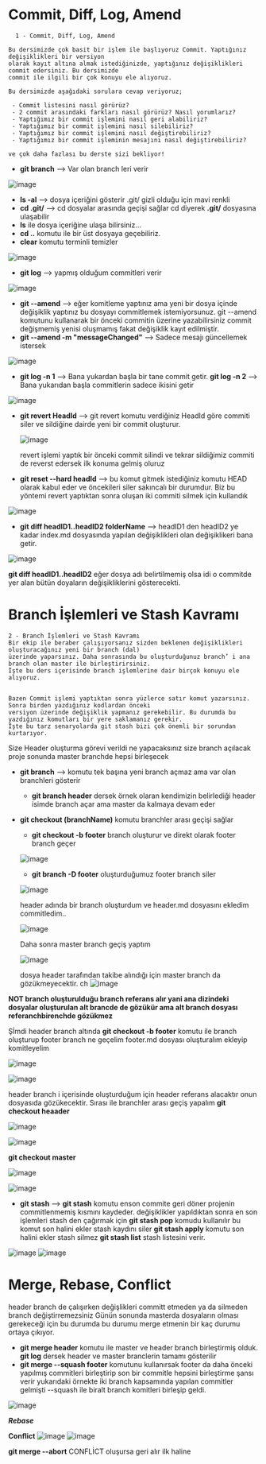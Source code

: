 # Commit, Diff, Log, Amend
```
  1 - Commit, Diff, Log, Amend

Bu dersimizde çok basit bir işlem ile başlıyoruz Commit. Yaptığınız değişiklikleri bir versiyon 
olarak kayıt altına almak istediğinizde, yaptığınız değişiklikleri commit edersiniz. Bu dersimizde 
commit ile ilgili bir çok konuyu ele alıyoruz.

Bu dersimizde aşağıdaki sorulara cevap veriyoruz;

 - Commit listesini nasıl görürüz?
 - 2 commit arasındaki farkları nasıl görürüz? Nasıl yorumlarız?
 - Yaptığımız bir commit işlemini nasıl geri alabiliriz?
 - Yaptığımız bir commit işlemini nasıl silebiliriz?
 - Yaptığımız bir commit işlemini nasıl değiştirebiliriz?
 - Yaptığımız bir commit işleminin mesajını nasıl değiştirebiliriz?
 
ve çok daha fazlası bu derste sizi bekliyor!
```


 - **git branch** --> Var olan branch leri verir


 ![image](https://user-images.githubusercontent.com/39422788/221197624-f5bdd7ab-3078-4051-bd4d-8c586a141a5c.png)
 
 
- **ls -al** --> dosya içeriğini gösterir .git/  gizli olduğu için mavi renkli
- **cd .git/** -->  cd dosyalar arasında geçişi sağlar cd diyerek **.git/** dosyasına ulaşabilir 
-  **ls**  ile dosya içeriğine ulaşa bilirsiniz... 
-  **cd ..** komutu ile bir üst dosyaya geçebiliriz. 	
- **clear** komutu terminli temizler


![image](https://user-images.githubusercontent.com/39422788/221198055-3d3b3ea5-a598-4485-982d-c595427cb7c6.png)



- **git log** --> yapmış olduğum commitleri verir



![image](https://user-images.githubusercontent.com/39422788/221198134-048b08d8-5866-458a-87c1-51f225134903.png)




- **git --amend**   --> eğer komitleme yaptınız ama yeni  bir dosya içinde değişiklik yaptınız bu dosyayı commitlemek istemiyorsunuz.  git --amend komutunu kullanarak bir önceki commitin üzerine yazabilirsiniz commit değişmemiş yenisi oluşmamış fakat değişiklik kayıt edilmiştir.
- **git --amend  -m  "messageChanged"** --> Sadece mesajı güncellemek istersek


![image](https://user-images.githubusercontent.com/39422788/221198187-71933da3-f4ae-40d2-89bb-755bb0deab46.png)


- **git log -n 1** --> Bana yukardan başla bir tane commit getir.
       **git log  -n 2** --> Bana yukarıdan başla commitlerin sadece ikisini getir
       


![image](https://user-images.githubusercontent.com/39422788/221198228-e794ab5f-980a-4a4b-b8d9-e47a09170ced.png)



- **git revert  HeadId**  --> git revert komutu verdiğiniz HeadId göre commiti siler ve sildiğine dairde yeni bir commit oluşturur.
  
  

  ![image](https://user-images.githubusercontent.com/39422788/221198263-9dbfa6bc-a9ad-4f8e-822a-a0af2df299d7.png)
  
  

  revert işlemi yaptık bir önceki commit silindi ve tekrar sildiğimiz commiti de reverst edersek ilk konuma gelmiş oluruz 
  
  
-  **git reset --hard headId** --> bu komut gitmek istediğiniz komutu HEAD olarak kabul eder ve öncekileri siler sakıncalı bir durumdur. Biz bu yöntemi revert yaptıktan sonra oluşan iki commiti silmek için kullandık

 ![image](https://user-images.githubusercontent.com/39422788/221199610-2ba570a2-1d2c-4e67-96fe-56386187c94c.png)

- **git diff headID1..headID2 folderName** --> headID1 den headID2 ye kadar index.md dosyasında yapılan değişiklikleri olan değişiklikeri bana getir.

 ![image](https://user-images.githubusercontent.com/39422788/221200979-e3a781dd-aae1-41bc-923f-d7fe891c7955.png)
 
 
**git diff headID1..headID2**
 eğer dosya adı belirtilmemiş olsa idi o commitde yer alan bütün doyaların değişikliklerini gösterecekti.


# Branch İşlemleri ve Stash Kavramı

```
2 - Branch İşlemleri ve Stash Kavramı
Bir ekip ile beraber çalışıyorsanız sizden beklenen değişiklikleri oluşturacağınız yeni bir branch (dal)
üzerinde yaparsınız. Daha sonrasında bu oluşturduğunuz branch’ i ana branch olan master ile birleştirirsiniz. 
İşte bu ders içerisinde branch işlemlerine dair birçok konuyu ele alıyoruz.


Bazen Commit işlemi yaptıktan sonra yüzlerce satır komut yazarsınız. Sonra birden yazdığınız kodlardan önceki 
versiyon üzerinde değişiklik yapmanız gerekebilir. Bu durumda bu yazdığınız komutları bir yere saklamanız gerekir. 
İşte bu tarz senaryolarda git stash bizi çok önemli bir sorundan kurtarıyor.
```

Size Header oluşturma görevi verildi ne yapacaksınız size branch açılacak proje sonunda master branchde hepsi birleşecek
- **git branch** --> komutu tek başına yeni branch açmaz ama var olan branchleri gösterir
   - **git branch header** dersek örnek olaran kendimizin belirlediği header isimde branch açar ama master da kalmaya devam eder
- **git checkout (branchName)** komutu branchler arası geçişi sağlar
   - **git checkout -b footer** branch oluşturur ve direkt olarak footer branch geçer
   
   ![image](https://user-images.githubusercontent.com/39422788/221291514-55c70dd4-86cb-42d5-9d0e-7caaa5240141.png)
   
   - **git branch -D footer** oluşturduğumuz footer branch siler
   
   ![image](https://user-images.githubusercontent.com/39422788/221291583-39e39582-ab64-4307-a649-be97e96a789e.png)
   
   
   
   header adında bir branch oluşturdum ve header.md dosyasını ekledim commitledim..
   
   
   
   ![image](https://user-images.githubusercontent.com/39422788/221294199-2dcab716-0274-4316-a1ca-785c08218964.png)
      
   Daha sonra master branch geçiş yaptım
   
   
   ![image](https://user-images.githubusercontent.com/39422788/221294409-c1d55032-2958-4191-a50d-ee784979b1f2.png)

  dosya header tarafından takibe alındığı için master branch da gözükmeyecektir.
  ch
![image](https://user-images.githubusercontent.com/39422788/221293321-f1f936fd-334c-45d3-a435-a495373ebc35.png)

**NOT branch oluşturulduğu branch referans alır yani ana dizindeki dosyalar oluşturulan alt brancde de gözükür ama alt branch dosyası referanchbirenchde 
gözükmez**

Şİmdi header branch altında **git checkout -b footer** komutu ile branch oluşturup footer branch ne geçelim footer.md dosyası oluşturalım ekleyip komitleyelim

![image](https://user-images.githubusercontent.com/39422788/221297424-d50294fa-9eae-4edd-9241-bc9dc2564093.png)


![image](https://user-images.githubusercontent.com/39422788/221297469-8ec8f390-ed02-4703-8f7b-acd9058c882b.png)

header branch i içerisinde oluşturduğum için header referans alacaktır onun dosyasıda gözükecektir. Sırası ile branchler arası geçiş yapalım
**git checkout heaader**

![image](https://user-images.githubusercontent.com/39422788/221297833-66b3c8f5-efc8-4ac8-9027-e6e9f7d64946.png)

![image](https://user-images.githubusercontent.com/39422788/221297903-df5472cf-d715-4bb0-8697-de6f4cc73e7f.png)

**git checkout master**

![image](https://user-images.githubusercontent.com/39422788/221298078-cc898378-0363-4e45-b691-213968a21fc8.png)

![image](https://user-images.githubusercontent.com/39422788/221298156-b25e3d36-02ff-4c00-9d98-ef446562c2e2.png)



- **git stash** --> **git stash** komutu enson commite geri döner projenin commitlenmemiş kısmını kaydeder. değişiklikler yapıldıktan sonra en son işlemleri
stash den çağırmak için **git stash pop** komudu kullanılır bu komut son halini ekler stash kaydını siler **git stash apply** komutu son halini ekler stash silmez
**git stash list** stash listesini verir.

![image](https://user-images.githubusercontent.com/39422788/221301057-07476efc-6f2f-461e-b4e3-ceed27316c94.png)
![image](https://user-images.githubusercontent.com/39422788/221301171-47b03f22-c539-4213-9e57-5d7354c4e9a7.png)


# Merge, Rebase, Conflict

header branch de çalışırken değişlikleri committ etmeden ya da silmeden branch değiştirremezsiniz
Günün sonunda masterda dosyaların olması gerekeceği için bu durumda bu durumu merge etmenin bir kaç durumu ortaya çıkıyor.

- **git merge header** komutu ile master ve header branch birleştirmiş olduk. 
  **git log** dersek header ve master branclerin tamamı gösterilir
- **git merge --squash footer** komutunu kullanırsak footer da daha önceki yapılmış commitleri birleştirip son bir commitle hepsini birleştirme
şansı verir yukarıdaki örnekte iki branch kapsamında yapılan commitler gelmişti --squash ile biralt branch komitleri birleşip geldi.

![image](https://user-images.githubusercontent.com/39422788/221314090-24c5c1dc-104b-44d1-ab96-3457c40f7ebf.png)


***Rebase***



**Conflict**
![image](https://user-images.githubusercontent.com/39422788/221319351-4bbbc827-7119-4dc4-b0c7-26a356b8b294.png)
![image](https://user-images.githubusercontent.com/39422788/221319406-3d270625-6ac6-46fa-aa37-495db5f13c28.png)

**git merge --abort** CONFLİCT oluşursa geri alır ilk haline

